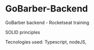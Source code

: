 # GoBarber-Backend
GoBarber backend - Rocketseat training

SOLID principles

Tecnologies used:
Typescript, nodeJS, 
